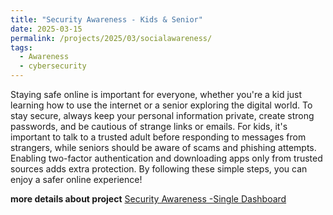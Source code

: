 ```yaml
---
title: "Security Awareness - Kids & Senior"
date: 2025-03-15
permalink: /projects/2025/03/socialawareness/
tags:
  - Awareness 
  - cybersecurity
---
```


Staying safe online is important for everyone, whether you're a kid just learning how to use the internet or a senior exploring the digital world. To stay secure, always keep your personal information private, create strong passwords, and be cautious of strange links or emails. For kids, it's important to talk to a trusted adult before responding to messages from strangers, while seniors should be aware of scams and phishing attempts. Enabling two-factor authentication and downloading apps only from trusted sources adds extra protection. By following these simple steps, you can enjoy a safer online experience!

**more details about project**
[Security Awareness -Single Dashboard](https://start.me/p/0NK1Er/social-engineering-awareness)




